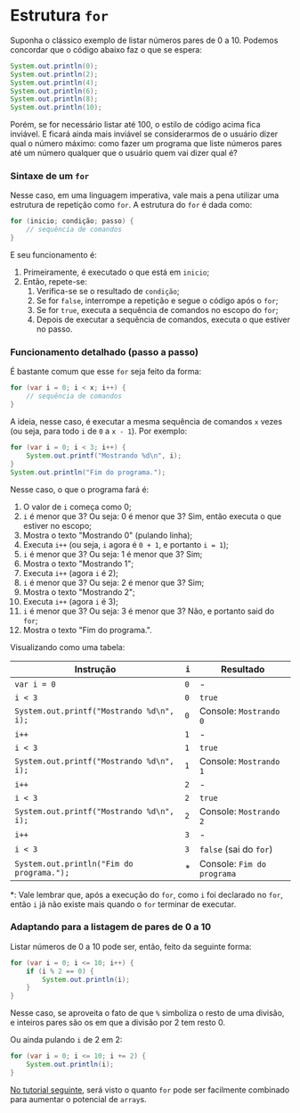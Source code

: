 Estrutura `for`
===============

Suponha o clássico exemplo de listar números pares de 0 a 10. Podemos concordar
que o código abaixo faz o que se espera:

```java
System.out.println(0);
System.out.println(2);
System.out.println(4);
System.out.println(6);
System.out.println(8);
System.out.println(10);
```

Porém, se for necessário listar até 100, o estilo de código acima fica
inviável. E ficará ainda mais inviável se considerarmos de o usuário dizer qual
o número máximo: como fazer um programa que liste números pares até um número
qualquer que o usuário quem vai dizer qual é?

### Sintaxe de um `for`

Nesse caso, em uma linguagem imperativa, vale mais a pena utilizar uma
estrutura de repetição como `for`. A estrutura do `for` é dada como:

```java
for (inicio; condição; passo) {
    // sequência de comandos
}
```

E seu funcionamento é:

1. Primeiramente, é executado o que está em `inicio`;
2. Então, repete-se:
   1. Verifica-se se o resultado de `condição`;
   2. Se for `false`, interrompe a repetição e segue o código após o `for`;
   3. Se for `true`, executa a sequência de comandos no escopo do `for`;
   4. Depois de executar a sequência de comandos, executa o que estiver no passo.

### Funcionamento detalhado (passo a passo)

É bastante comum que esse `for` seja feito da forma:

```java
for (var i = 0; i < x; i++) {
    // sequência de comandos
}
```

A ideia, nesse caso, é executar a mesma sequência de comandos `x` vezes (ou
seja, para todo `i` de `0` a `x - 1`). Por exemplo:

```java
for (var i = 0; i < 3; i++) {
    System.out.printf("Mostrando %d\n", i);
}
System.out.println("Fim do programa.");
```

Nesse caso, o que o programa fará é:

1. O valor de `i` começa como 0;
2. `i` é menor que 3? Ou seja: 0 é menor que 3? Sim, então executa o que
   estiver no escopo;
3. Mostra o texto "Mostrando 0" (pulando linha);
4. Executa `i++` (ou seja, `i` agora é `0 + 1`, e portanto `i = 1`);
5. `i` é menor que 3? Ou seja: 1 é menor que 3? Sim;
6. Mostra o texto "Mostrando 1";
7. Executa `i++` (agora `i` é 2);
8. `i` é menor que 3? Ou seja: 2 é menor que 3? Sim;
9. Mostra o texto "Mostrando 2";
10. Executa `i++` (agora `i` é 3);
11. `i` é menor que 3? Ou seja: 3 é menor que 3? Não, e portanto said do `for`;
12. Mostra o texto "Fim do programa.".

Visualizando como uma tabela:

| Instrução                                 | `i` | Resultado                  |
|-------------------------------------------|-----|----------------------------|
| `var i = 0`                               | `0` | -                          |
| `i < 3`                                   | `0` | `true`                     |
| `System.out.printf("Mostrando %d\n", i);` | `0` | Console: `Mostrando 0`     |
| `i++`                                     | `1` | -                          |
| `i < 3`                                   | `1` | `true`                     |
| `System.out.printf("Mostrando %d\n", i);` | `1` | Console: `Mostrando 1`     |
| `i++`                                     | `2` | -                          |
| `i < 3`                                   | `2` | `true`                     |
| `System.out.printf("Mostrando %d\n", i);` | `2` | Console: `Mostrando 2`     |
| `i++`                                     | `3` | -                          |
| `i < 3`                                   | `3` | `false` (sai do `for`)     |
| `System.out.println("Fim do programa.");` | \*  | Console: `Fim do programa` |

\*: Vale lembrar que, após a execução do `for`, como `i` foi declarado no
`for`, então `i` já não existe mais quando o `for` terminar de executar.


### Adaptando para a listagem de pares de 0 a 10

Listar números de 0 a 10 pode ser, então, feito da seguinte forma:

```java
for (var i = 0; i <= 10; i++) {
    if (i % 2 == 0) {
        System.out.println(i);
    }
}
```

Nesse caso, se aproveita o fato de que `%` simboliza o resto de uma divisão, e
inteiros pares são os em que a divisão por 2 tem resto 0.

Ou ainda pulando `i` de 2 em 2:

```java
for (var i = 0; i <= 10; i += 2) {
    System.out.println(i);
}
```

[No tutorial seguinte](../arrays.md), será visto o quanto `for`
pode ser facilmente combinado para aumentar o potencial de `array`s.

